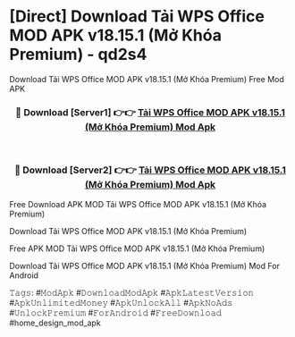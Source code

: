 # [Direct] Download Tải WPS Office MOD APK v18.15.1 (Mở Khóa Premium) - qd2s4
Download Tải WPS Office MOD APK v18.15.1 (Mở Khóa Premium) Free Mod APK

<div align="center">
<h3>🔴 Download [Server1] 👉👉 <a href="https://apk-comot.site?title=Tải_WPS_Office_MOD_APK_v18.15.1_(Mở_Khóa_Premium)">Tải WPS Office MOD APK v18.15.1 (Mở Khóa Premium) Mod Apk</a></h3><br>

<h3>🔴 Download [Server2] 👉👉 <a href="https://apk-comot.site?title=Tải_WPS_Office_MOD_APK_v18.15.1_(Mở_Khóa_Premium)">Tải WPS Office MOD APK v18.15.1 (Mở Khóa Premium) Mod Apk</a></h3>
</div>


Free Download APK MOD Tải WPS Office MOD APK v18.15.1 (Mở Khóa Premium)

Download Tải WPS Office MOD APK v18.15.1 (Mở Khóa Premium) 

Free APK MOD Tải WPS Office MOD APK v18.15.1 (Mở Khóa Premium) 

Download Tải WPS Office MOD APK v18.15.1 (Mở Khóa Premium) Mod For Android

𝚃𝚊𝚐𝚜: #𝙼𝚘𝚍𝙰𝚙𝚔 #𝙳𝚘𝚠𝚗𝚕𝚘𝚊𝚍𝙼𝚘𝚍𝙰𝚙𝚔 #𝙰𝚙𝚔𝙻𝚊𝚝𝚎𝚜𝚝𝚅𝚎𝚛𝚜𝚒𝚘𝚗 #𝙰𝚙𝚔𝚄𝚗𝚕𝚒𝚖𝚒𝚝𝚎𝚍𝙼𝚘𝚗𝚎𝚢 #𝙰𝚙𝚔𝚄𝚗𝚕𝚘𝚌𝚔𝙰𝚕𝚕 #𝙰𝚙𝚔𝙽𝚘𝙰𝚍𝚜 #𝚄𝚗𝚕𝚘𝚌𝚔𝙿𝚛𝚎𝚖𝚒𝚞𝚖 #𝙵𝚘𝚛𝙰𝚗𝚍𝚛𝚘𝚒𝚍 #𝙵𝚛𝚎𝚎𝙳𝚘𝚠𝚗𝚕𝚘𝚊𝚍 #home_design_mod_apk
